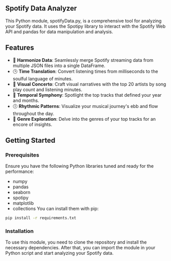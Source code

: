 ## Spotify Data Analyzer
This Python module, spotifyData.py, is a comprehensive tool for analyzing your Spotify data. It uses the Spotipy library to interact with the Spotify Web API and pandas for data manipulation and analysis.

## Features

- 🎼 **Harmonize Data**: Seamlessly merge Spotify streaming data from multiple JSON files into a single DataFrame.
- 🕒 **Time Translation**: Convert listening times from milliseconds to the soulful language of minutes.
- 🎨 **Visual Concerto**: Craft visual narratives with the top 20 artists by song play count and listening minutes.
- 📅 **Temporal Symphony**: Spotlight the top tracks that defined your year and months.
- 🕕 **Rhythmic Patterns**: Visualize your musical journey's ebb and flow throughout the day.
- 🎵 **Genre Exploration**: Delve into the genres of your top tracks for an encore of insights.

## Getting Started

### Prerequisites

Ensure you have the following Python libraries tuned and ready for the performance:
- numpy
- pandas
- seaborn
- spotipy
- matplotlib
- collections
You can install them with pip:

```sh
pip install -r requirements.txt
```

### Installation
To use this module, you need to clone the repository and install the necessary dependencies. After that, you can import the module in your Python script and start analyzing your Spotify data.
